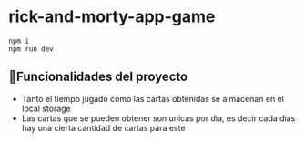 # rick-and-morty-app-game

```
npm i
npm run dev
```


## :hammer:Funcionalidades del proyecto

- Tanto el tiempo jugado como las cartas obtenidas se almacenan en el local storage
- Las cartas que se  pueden obtener son unicas por dia, es decir cada dias hay una cierta cantidad de cartas para este
